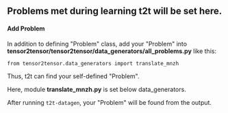 ## Problems met during learning t2t will be set here.
####  Add Problem
In addition to defining "Problem" class, add your "Problem" into **tensor2tensor/tensor2tensor/data_generators/all_problems.py** like this: 
``` 
from tensor2tensor.data_generators import translate_mnzh
``` 
Thus, t2t can find your self-defined "Problem".

Here, module **translate_mnzh.py** is set below data_generators. 

After running  ` t2t-datagen `, your "Problem" will be found from the output. 
